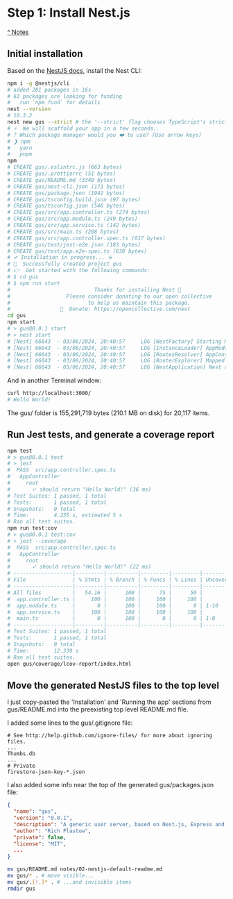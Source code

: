 # Step 1: Install Nest.js

[^ Notes](./00-notes.md)

## Initial installation

Based on the [NestJS docs,](https://docs.nestjs.com/#installation) install the
Nest CLI:

```bash
npm i -g @nestjs/cli
# added 281 packages in 16s
# 63 packages are looking for funding
#   run `npm fund` for details
nest --version
# 10.3.2
nest new gus --strict # the '--strict' flag chooses TypeScript's stricter feature set
# ⚡  We will scaffold your app in a few seconds..
# ? Which package manager would you ❤️ to use? (Use arrow keys)
# ❯ npm
#   yarn
#   pnpm
npm
# CREATE gus/.eslintrc.js (663 bytes)
# CREATE gus/.prettierrc (51 bytes)
# CREATE gus/README.md (3340 bytes)
# CREATE gus/nest-cli.json (171 bytes)
# CREATE gus/package.json (1942 bytes)
# CREATE gus/tsconfig.build.json (97 bytes)
# CREATE gus/tsconfig.json (546 bytes)
# CREATE gus/src/app.controller.ts (274 bytes)
# CREATE gus/src/app.module.ts (249 bytes)
# CREATE gus/src/app.service.ts (142 bytes)
# CREATE gus/src/main.ts (208 bytes)
# CREATE gus/src/app.controller.spec.ts (617 bytes)
# CREATE gus/test/jest-e2e.json (183 bytes)
# CREATE gus/test/app.e2e-spec.ts (630 bytes)
# ✔ Installation in progress... ☕
# 🚀  Successfully created project gus
# 👉  Get started with the following commands:
# $ cd gus
# $ npm run start
#                           Thanks for installing Nest 🙏
#                  Please consider donating to our open collective
#                         to help us maintain this package.
#                🍷  Donate: https://opencollective.com/nest
cd gus
npm start
# > gus@0.0.1 start
# > nest start
# [Nest] 66643  - 03/06/2024, 20:40:57     LOG [NestFactory] Starting Nest application...
# [Nest] 66643  - 03/06/2024, 20:40:57     LOG [InstanceLoader] AppModule dependencies initialized +21ms
# [Nest] 66643  - 03/06/2024, 20:40:57     LOG [RoutesResolver] AppController {/}: +7ms
# [Nest] 66643  - 03/06/2024, 20:40:57     LOG [RouterExplorer] Mapped {/, GET} route +3ms
# [Nest] 66643  - 03/06/2024, 20:40:57     LOG [NestApplication] Nest application successfully started +6ms
```

And in another Terminal window:

```bash
curl http://localhost:3000/
# Hello World!
```

The gus/ folder is 155,291,719 bytes (210.1 MB on disk) for 20,117 items.

## Run Jest tests, and generate a coverage report

```bash
npm test
# > gus@0.0.1 test
# > jest
#  PASS  src/app.controller.spec.ts
#   AppController
#     root
#       ✓ should return "Hello World!" (36 ms)
# Test Suites: 1 passed, 1 total
# Tests:       1 passed, 1 total
# Snapshots:   0 total
# Time:        4.235 s, estimated 5 s
# Ran all test suites.
npm run test:cov
# > gus@0.0.1 test:cov
# > jest --coverage
#  PASS  src/app.controller.spec.ts
#   AppController
#     root
#       ✓ should return "Hello World!" (22 ms)
# -------------------|---------|----------|---------|---------|-------------------
# File               | % Stmts | % Branch | % Funcs | % Lines | Uncovered Line #s
# -------------------|---------|----------|---------|---------|-------------------
# All files          |   54.16 |      100 |      75 |      50 |
#  app.controller.ts |     100 |      100 |     100 |     100 |
#  app.module.ts     |       0 |      100 |     100 |       0 | 1-10
#  app.service.ts    |     100 |      100 |     100 |     100 |
#  main.ts           |       0 |      100 |       0 |       0 | 1-8
# -------------------|---------|----------|---------|---------|-------------------
# Test Suites: 1 passed, 1 total
# Tests:       1 passed, 1 total
# Snapshots:   0 total
# Time:        12.339 s
# Ran all test suites.
open gus/coverage/lcov-report/index.html
```

## Move the generated NestJS files to the top level

I just copy-pasted the 'Installation' and 'Running the app' sections from
gus/README.md into the preexisting top level README.md file.

I added some lines to the gus/.gitignore file:

```
# See http://help.github.com/ignore-files/ for more about ignoring files.
...
Thumbs.db
...
# Private
firestore-json-key-*.json
```

I also added some info near the top of the generated gus/packages.json file:

```json
{
  "name": "gus",
  "version": "0.0.1",
  "description": "A generic user server, based on Nest.js, Express and...",
  "author": "Rich Plastow",
  "private": false,
  "license": "MIT",
  ...
}
```

```bash
mv gus/README.md notes/02-nestjs-default-readme.md
mv gus/* . # move visible...
mv gus/.[!.]* . # ...and invisible items
rmdir gus
```
